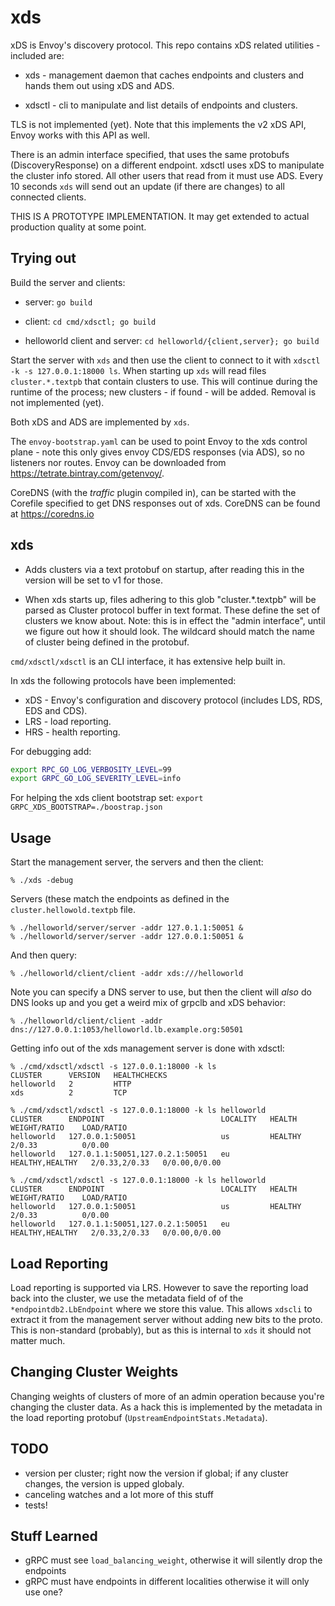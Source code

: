 # xds

xDS is Envoy's discovery protocol. This repo contains xDS related utilities - included are:

 *  xds - management daemon that caches endpoints and clusters and hands them out using xDS and ADS.

 *  xdsctl - cli to manipulate and list details of endpoints and clusters.

TLS is not implemented (yet). Note that this implements the v2 xDS API, Envoy works with this API
as well.

There is an admin interface specified, that uses the same protobufs (DiscoveryResponse) on a
different endpoint. xdsctl uses xDS to manipulate the cluster info stored. All other users that read
from it must use ADS. Every 10 seconds `xds` will send out an update (if there are changes) to all
connected clients.

THIS IS A PROTOTYPE IMPLEMENTATION. It may get extended to actual production quality at some point.

## Trying out

Build the server and clients:

 *  server: `go build`

 *  client: `cd cmd/xdsctl; go build`

 *  helloworld client and server: `cd helloworld/{client,server}; go build`

Start the server with `xds` and then use the client to connect to it with `xdsctl -k -s
127.0.0.1:18000 ls`. When starting up `xds` will read files `cluster.*.textpb` that contain clusters
to use. This will continue during the runtime of the process; new clusters - if found - will be
added. Removal is not implemented (yet).

Both xDS and ADS are implemented by `xds`.

The `envoy-bootstrap.yaml` can be used to point Envoy to the xds control plane - note this only
gives envoy CDS/EDS responses (via ADS), so no listeners nor routes. Envoy can be downloaded from
<https://tetrate.bintray.com/getenvoy/>.

CoreDNS (with the *traffic* plugin compiled in), can be started with the Corefile specified to get
DNS responses out of xds. CoreDNS can be found at <https://coredns.io>

## xds

 *  Adds clusters via a text protobuf on startup, after reading this in the version will be set to
    v1 for those.

 *  When xds starts up, files adhering to this glob "cluster.*.textpb" will be parsed as
    Cluster protocol buffer in text format. These define the set of clusters we know about.
    Note: this is in effect the "admin interface", until we figure out how it should look. The
    wildcard should match the name of cluster being defined in the protobuf.

`cmd/xdsctl/xdsctl` is an CLI interface, it has extensive help built in.

In xds the following protocols have been implemented:

* xDS - Envoy's configuration and discovery protocol (includes LDS, RDS, EDS and CDS).
* LRS - load reporting.
* HRS - health reporting.

For debugging add:

~~~ sh
export RPC_GO_LOG_VERBOSITY_LEVEL=99
export GRPC_GO_LOG_SEVERITY_LEVEL=info
~~~

For helping the xds client bootstrap set: `export GRPC_XDS_BOOTSTRAP=./boostrap.json`

## Usage

Start the management server, the servers and then the client:

~~~
% ./xds -debug
~~~

Servers (these match the endpoints as defined in the `cluster.hellowold.textpb` file.

~~~
% ./helloworld/server/server -addr 127.0.1.1:50051 &
% ./helloworld/server/server -addr 127.0.0.1:50051 &
~~~

And then query:

~~~
% ./helloworld/client/client -addr xds:///helloworld
~~~

Note you can specify a DNS server to use, but then the client will *also* do DNS looks up and you
get a weird mix of grpclb and xDS behavior:

~~~
% ./helloworld/client/client -addr dns://127.0.0.1:1053/helloworld.lb.example.org:50501
~~~

Getting info out of the xds management server is done with xdsctl:

~~~
% ./cmd/xdsctl/xdsctl -s 127.0.0.1:18000 -k ls
CLUSTER      VERSION   HEALTHCHECKS
helloworld   2         HTTP
xds          2         TCP

% ./cmd/xdsctl/xdsctl -s 127.0.0.1:18000 -k ls helloworld
CLUSTER      ENDPOINT                          LOCALITY   HEALTH            WEIGHT/RATIO    LOAD/RATIO
helloworld   127.0.0.1:50051                   us         HEALTHY           2/0.33          0/0.00
helloworld   127.0.1.1:50051,127.0.2.1:50051   eu         HEALTHY,HEALTHY   2/0.33,2/0.33   0/0.00,0/0.00

% ./cmd/xdsctl/xdsctl -s 127.0.0.1:18000 -k ls helloworld
CLUSTER      ENDPOINT                          LOCALITY   HEALTH            WEIGHT/RATIO    LOAD/RATIO
helloworld   127.0.0.1:50051                   us         HEALTHY           2/0.33          0/0.00
helloworld   127.0.1.1:50051,127.0.2.1:50051   eu         HEALTHY,HEALTHY   2/0.33,2/0.33   0/0.00,0/0.00
~~~

## Load Reporting

Load reporting is supported via LRS. However to save the reporting load back into the cluster, we
use the metadata field of of the `*endpointdb2.LbEndpoint` where we store this value. This allows
`xdscli` to extract it from the management server without adding new bits to the proto. This is
non-standard (probably), but as this is internal to `xds` it should not matter much.

## Changing Cluster Weights

Changing weights of clusters of more of an admin operation because you're changing the cluster data.
As a hack this is implemented by the metadata in the load reporting protobuf
(`UpstreamEndpointStats.Metadata`).

## TODO

* version per cluster; right now the version if global; if any cluster changes, the version is
  upped globaly.
* canceling watches and a lot more of this stuff
* tests!

## Stuff Learned

* gRPC must see `load_balancing_weight`, otherwise it will silently drop the endpoints
* gRPC must have endpoints in different localities otherwise it will only use one?
